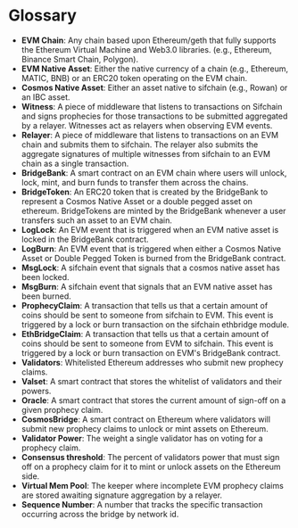 # Glossary

- **EVM Chain**: Any chain based upon Ethereum/geth that fully supports the Ethereum Virtual Machine and Web3.0 libraries. (e.g., Ethereum, Binance Smart Chain, Polygon).
- **EVM Native Asset**: Either the native currency of a chain (e.g., Ethereum, MATIC, BNB) or an ERC20 token operating on the EVM chain.
- **Cosmos Native Asset**: Either an asset native to sifchain (e.g., Rowan) or an IBC asset.
- **Witness**: A piece of middleware that listens to transactions on Sifchain and signs prophecies for those transactions to be submitted aggregated by a relayer. Witnesses act as relayers when observing EVM events.
- **Relayer**: A piece of middleware that listens to transactions on an EVM chain and submits them to sifchain. The relayer also submits the aggregate signatures of multiple witnesses from sifchain to an EVM chain as a single transaction.
- **BridgeBank**: A smart contract on an EVM chain where users will unlock, lock, mint, and burn funds to transfer them across the chains.
- **BridgeToken**: An ERC20 token that is created by the BridgeBank to represent a Cosmos Native Asset or a double pegged asset on ethereum. BridgeTokens are minted by the BridgeBank whenever a user transfers such an asset to an EVM chain.
- **LogLock**: An EVM event that is triggered when an EVM native asset is locked in the BridgeBank contract.
- **LogBurn**: An EVM event that is triggered when either a Cosmos Native Asset or Double Pegged Token is burned from the BridgeBank contract.
- **MsgLock**: A sifchain event that signals that a cosmos native asset has been locked.
- **MsgBurn**: A sifchain event that signals that an EVM native asset has been burned.
- **ProphecyClaim**: A transaction that tells us that a certain amount of coins should be sent to someone from sifchain to EVM. This event is triggered by a lock or burn transaction on the sifchain ethbridge module.
- **EthBridgeClaim**: A transaction that tells us that a certain amount of coins should be sent to someone from EVM to sifchain. This event is triggered by a lock or burn transaction on EVM's BridgeBank contract.
- **Validators**: Whitelisted Ethereum addresses who submit new prophecy claims.
- **Valset**: A smart contract that stores the whitelist of validators and their powers.
- **Oracle**: A smart contract that stores the current amount of sign-off on a given prophecy claim.
- **CosmosBridge**: A smart contract on Ethereum where validators will submit new prophecy claims to unlock or mint assets on Ethereum.
- **Validator Power**: The weight a single validator has on voting for a prophecy claim.
- **Consensus threshold**: The percent of validators power that must sign off on a prophecy claim for it to mint or unlock assets on the Ethereum side.
- **Virtual Mem Pool**: The keeper where incomplete EVM prophecy claims are stored awaiting signature aggregation by a relayer.
- **Sequence Number**: A number that tracks the specific transaction occurring across the bridge by network id.
